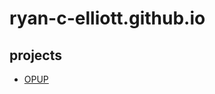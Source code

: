 # ryan-c-elliott.github.io
## projects
- [OPUP](https://github.com/ryan-c-elliott/obsidian-power-user-pms)
